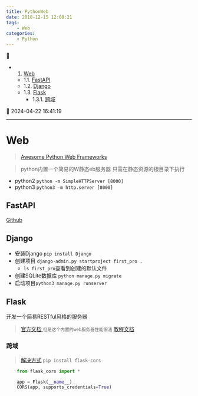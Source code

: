 ```yaml
---
title: PythonWeb
date: 2018-12-15 12:08:21
tags: 
    - Web
categories: 
    - Python
---
```


💠

- 1. [Web](#web)
    - 1.1. [FastAPI](#fastapi)
    - 1.2. [Django](#django)
    - 1.3. [Flask](#flask)
        - 1.3.1. [跨域](#跨域)

💠 2024-04-22 16:41:19
****************************************

# Web
> [Awesome Python Web Frameworks](https://github.com/sfermigier/awesome-python-web-frameworks)

> python内置一个简易的W静态eb服务器 只需在静态资源的根目录下执行  
- python2 `python -m SimpleHTTPServer [8000]`
- python3 `python3 -m http.server [8000]`

## FastAPI
[Github](https://github.com/tiangolo/fastapi)

## Django
- 安装Django `pip install Django`
- 创建项目 `django-admin.py startproject first_pro . `
    - `ls first_pro`查看到创建的默认文件
- 创建SQLite数据库 `python manage.py migrate`    
- 启动项目`python3 manage.py runserver`

## Flask
开发一个简易RESTful风格的服务器
> [官方文档 ](http://www.pythondoc.com/flask-restful/first.html#python-flask-restful-api) `但是这个内置的web服务器性能很渣`
> [教程文档](https://www.tutorialspoint.com/flask/index.htm)

### 跨域
> [解决方式](https://blog.csdn.net/yannanxiu/article/details/53036508)
`pip install flask-cors`

```python
    from flask_cors import *

    app = Flask(__name__)
    CORS(app, supports_credentials=True)
```

